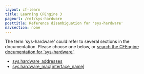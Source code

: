 ```yaml
---
layout: cf-learn
title: Learning CFEngine 3
pageurl: /ref/sys-hardware
posttitle: Reference disambiguation for 'sys-hardware'
navsection: none
---
```


The term 'sys-hardware' could refer to several sections in the documentation. Please choose one below, or
[search the CFEngine documentation for 'sys-hardware'](http://cfengine.com/docs/3.5/search.html?q=sys-hardware).

- [sys.hardware_addresses](http://cfengine.com/docs/3.5/reference-special-variables-context-sys.html#sys-hardware_addresses)
- [sys.hardware_mac\[interface_name\]](http://cfengine.com/docs/3.5/reference-special-variables-context-sys.html#sys-hardware_mac-interface_name)
